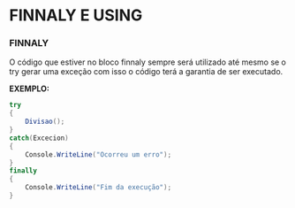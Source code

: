 # FINNALY E USING

### FINNALY

O código que estiver no bloco finnaly sempre será utilizado até mesmo se o try gerar uma exceção com isso o código terá a garantia de ser executado.

**EXEMPLO:**

```csharp
try
{
    Divisao();
}
catch(Excecion)
{
    Console.WriteLine("Ocorreu um erro");
}
finally
{
    Console.WriteLine("Fim da execução");
}
```